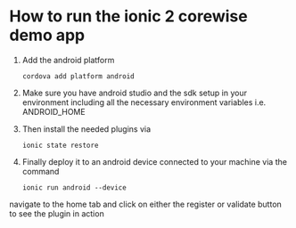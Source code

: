 # How to run the ionic 2 corewise demo app

1. Add the android platform  
	```
	cordova add platform android

	```
2. Make sure you have android studio and the sdk setup in your environment including all the necessary environment variables i.e. ANDROID_HOME

3. Then install the needed plugins via 
    ```
	ionic state restore

	```

3. Finally deploy it to an android device connected to  your machine via the command
    ```
	ionic run android --device

	```

navigate to the home tab and click on either the register or validate button to see the plugin in action